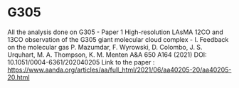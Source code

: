 # G305
All the analysis done on G305 - Paper 1
High-resolution LAsMA 12CO and 13CO observation of the G305 giant molecular cloud complex - I. Feedback on the molecular gas
P.  Mazumdar, F.  Wyrowski, D.  Colombo, J. S.  Urquhart, M. A.  Thompson, K. M.  Menten
A&A 650 A164 (2021)
DOI: 10.1051/0004-6361/202040205
Link to the paper : https://www.aanda.org/articles/aa/full_html/2021/06/aa40205-20/aa40205-20.html
